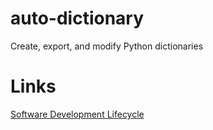 # auto-dictionary
Create, export, and modify Python dictionaries

# Links
[Software Development Lifecycle]()
